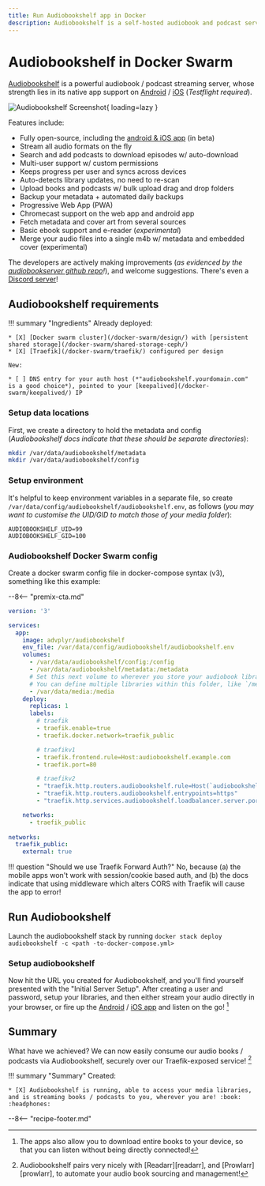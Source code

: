 ```yaml
---
title: Run Audiobookshelf app in Docker
description: Audiobookshelf is a self-hosted audiobook and podcast server, with native Android and iOS (Testflight) apps, supporting offline syncing
---
```


# Audiobookshelf in Docker Swarm

[Audiobookshelf](https://www.audiobookshelf.org/) is a powerful audiobook / podcast streaming server, whose strength lies in its native app support on [Android](https://play.google.com/store/apps/details?id=com.audiobookshelf.app) / [iOS](https://testflight.apple.com/join/wiic7QIW) (*Testflight required*).

![Audiobookshelf Screenshot](/images/audiobookshelf.png){ loading=lazy }

Features include:

* Fully open-source, including the [android & iOS app](https://github.com/advplyr/audiobookshelf-app) (in beta)
* Stream all audio formats on the fly
* Search and add podcasts to download episodes w/ auto-download
* Multi-user support w/ custom permissions
* Keeps progress per user and syncs across devices
* Auto-detects library updates, no need to re-scan
* Upload books and podcasts w/ bulk upload drag and drop folders
* Backup your metadata + automated daily backups
* Progressive Web App (PWA)
* Chromecast support on the web app and android app
* Fetch metadata and cover art from several sources
* Basic ebook support and e-reader (*experimental*)
* Merge your audio files into a single m4b w/ metadata and embedded cover (experimental)

The developers are actively making improvements (*as evidenced by the [audiobookserver github repo](https://github.com/advplyr/audiobookshelf)!*), and welcome suggestions. There's even a [Discord server](https://discord.gg/pJsjuNCKRq)!

## Audiobookshelf requirements

!!! summary "Ingredients"
    Already deployed:

    * [X] [Docker swarm cluster](/docker-swarm/design/) with [persistent shared storage](/docker-swarm/shared-storage-ceph/)
    * [X] [Traefik](/docker-swarm/traefik/) configured per design

    New:

    * [ ] DNS entry for your auth host (*"audiobookshelf.yourdomain.com" is a good choice*), pointed to your [keepalived](/docker-swarm/keepalived/) IP

### Setup data locations

First, we create a directory to hold the metadata and config (*Audiobookshelf docs indicate that these should be separate directories*):

```bash
mkdir /var/data/audiobookshelf/metadata
mkdir /var/data/audiobookshelf/config
```

### Setup environment

It's helpful to keep environment variables in a separate file, so create `/var/data/config/audiobookshelf/audiobookshelf.env`, as follows (*you may want to customise the UID/GID to match those of your media folder*):

```text
AUDIOBOOKSHELF_UID=99
AUDIOBOOKSHELF_GID=100
```

### Audiobookshelf Docker Swarm config

Create a docker swarm config file in docker-compose syntax (v3), something like this example:

--8<-- "premix-cta.md"

```yaml title="/var/data/config/audiobookshelf/audiobookshelf.yml"
version: '3'

services:
  app:
    image: advplyr/audiobookshelf
    env_file: /var/data/config/audiobookshelf/audiobookshelf.env
    volumes:
      - /var/data/audiobookshelf/config:/config
      - /var/data/audiobookshelf/metadata:/metadata
      # Set this next volume to wherever you store your audiobook library. 
      # You can define multiple libraries within this folder, like `/media/audio/podcasts`, `/media/audio/audiobooks`, etc
      - /var/data/media:/media
    deploy:
      replicas: 1      
      labels:
        # traefik
        - traefik.enable=true
        - traefik.docker.network=traefik_public

        # traefikv1
        - traefik.frontend.rule=Host:audiobookshelf.example.com
        - traefik.port=80       

        # traefikv2
        - "traefik.http.routers.audiobookshelf.rule=Host(`audiobookshelf.example.com`)"
        - "traefik.http.routers.audiobookshelf.entrypoints=https"
        - "traefik.http.services.audiobookshelf.loadbalancer.server.port=80"

    networks:
      - traefik_public
      
networks:
  traefik_public:
    external: true
```

!!! question "Should we use Traefik Forward Auth?"
    No, because (a) the mobile apps won't work with session/cookie based auth, and (b) the docs indicate that using middleware which alters CORS with Traefik will cause the app to error!

## Run Audiobookshelf

Launch the audiobookshelf stack by running ```docker stack deploy audiobookshelf -c <path -to-docker-compose.yml>```

### Setup audiobookshelf

Now hit the URL you created for Audiobookshelf, and you'll find yourself presented with the "Initial Server Setup". After creating a user and password, setup your libraries, and then either stream your audio directly in your browser, or fire up the [Android](https://play.google.com/store/apps/details?id=com.audiobookshelf.app) / [iOS app](https://testflight.apple.com/join/wiic7QIW) and listen on the go! [^1]

## Summary

What have we achieved? We can now easily consume our audio books / podcasts via Audiobookshelf, securely over our Traefik-exposed service! [^2]

!!! summary "Summary"
    Created:

    * [X] Audiobookshelf is running, able to access your media libraries, and is streaming books / podcasts to you, wherever you are! :book: :headphones:

[^1]: The apps also allow you to download entire books to your device, so that you can listen without being directly connected!
[^2]: Audiobookshelf pairs very nicely with [Readarr][readarr], and [Prowlarr][prowlarr], to automate your audio book sourcing and management!

--8<-- "recipe-footer.md"

